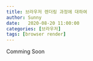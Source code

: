 ```yaml
---
title: 브라우저 렌더링 과정에 대하여
author: Sunny
date:   2020-08-20 11:00:00
categories: [브라우저]
tags: [browser render]
---
```


Comming Soon 